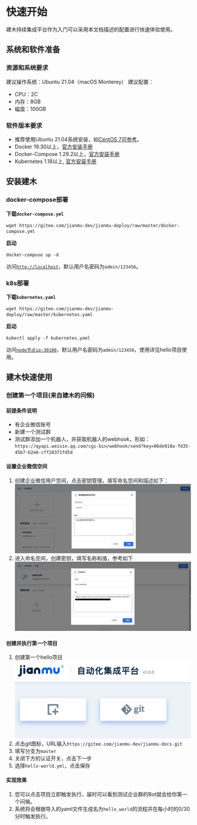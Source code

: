 # 快速开始

建木持续集成平台作为入门可以采用本文档描述的配置进行快速体验使用。

## 系统和软件准备

### 资源和系统要求

建议操作系统：Ubuntu 21.04（macOS Monterey）
建议配置：
* CPU：2C
* 内存：8GB
* 磁盘：100GB

### 软件版本要求

* 推荐使用Ubuntu 21.04系统安装，如[CentOS 7可参考](https://docs.jianmu.dev/guide/centos-install.html)。
* Docker 19.30以上，[官方安装手册](https://docs.docker.com/get-started/#download-and-install-docker)
* Docker-Compose 1.29.2以上，[官方安装手册](https://docs.docker.com/compose/install/#install-compose)
* Kubernetes 1.18以上, [官方安装手册](https://kubernetes.io/docs/tasks/tools/)

## 安装建木

### docker-compose部署

**下载`docker-compose.yml`**

```
wget https://gitee.com/jianmu-dev/jianmu-deploy/raw/master/docker-compose.yml
```

**启动**

```
docker-compose up -d
```

访问[`http://localhost`](http://localhost)，默认用户名密码为`admin/123456`。


### k8s部署
**下载`kubernetes.yaml`**
```
wget https://gitee.com/jianmu-dev/jianmu-deploy/raw/master/kubernetes.yaml
```

**启动**

```
kubectl apply -f kubernetes.yaml
```

访问[`node节点ip:30180`](http://node节点ip:30180)，默认用户名密码为`admin/123456`，使用详见hello项目使用。


## 建木快速使用

### 创建第一个项目(来自建木的问候)

#### 前提条件说明

* 有企业微信账号
* 新建一个测试群
* 测试群添加一个机器人，并获取机器人的webhook，形如：`https://qyapi.weixin.qq.com/cgi-bin/webhook/send?key=06de918a-fd35-45b7-b2e6-cff28371fd5d`

#### 设置企业微信空间

1. 创建企业微信用户空间，点击密钥管理，填写命名空间和描述如下：
![create_space](./images/wecom_space.png)
2. 进入命名空间，创建密钥，填写名称和值，参考如下
![create_bot_webhook](./images/wecom_bot_webhook.png)

#### 创建并执行第一个项目

1. 创建第一个hello项目
![create_porject](./images/create_project.png)
2. 点击git图标，URL输入`https://gitee.com/jianmu-dev/jianmu-docs.git`
3. 填写分支为`master`
4. 关闭下方的认证开关，点击下一步
5. 选择`hello-world.yml`，点击保存

#### 实现效果

1. 您可以点击项目立即触发执行，届时可以看到测试企业群的Bot就会给你第一个问候。
2. 系统将会根据导入的yaml文件生成名为`hello_world`的流程并在每小时的0/30分时触发执行。

